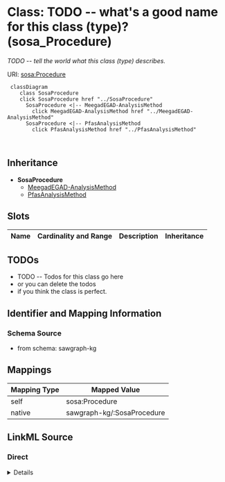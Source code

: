 

# Class: TODO -- what's a good name for this class (type)? (sosa_Procedure)


_TODO -- tell the world what this class (type) describes._





URI: [sosa:Procedure](http://www.w3.org/ns/sosa/Procedure)






```mermaid
 classDiagram
    class SosaProcedure
    click SosaProcedure href "../SosaProcedure"
      SosaProcedure <|-- MeegadEGAD-AnalysisMethod
        click MeegadEGAD-AnalysisMethod href "../MeegadEGAD-AnalysisMethod"
      SosaProcedure <|-- PfasAnalysisMethod
        click PfasAnalysisMethod href "../PfasAnalysisMethod"
      
      
```





## Inheritance
* **SosaProcedure**
    * [MeegadEGAD-AnalysisMethod](../classes/MeegadEGAD-AnalysisMethod.md)
    * [PfasAnalysisMethod](../classes/PfasAnalysisMethod.md)



## Slots

| Name | Cardinality and Range | Description | Inheritance |
| ---  | --- | --- | --- |









## TODOs

* TODO -- Todos for this class go here
* or you can delete the todos
* if you think the class is perfect.

## Identifier and Mapping Information







### Schema Source


* from schema: sawgraph-kg




## Mappings

| Mapping Type | Mapped Value |
| ---  | ---  |
| self | sosa:Procedure |
| native | sawgraph-kg/:SosaProcedure |







## LinkML Source

<!-- TODO: investigate https://stackoverflow.com/questions/37606292/how-to-create-tabbed-code-blocks-in-mkdocs-or-sphinx -->

### Direct

<details>
```yaml
name: sosa_Procedure
description: TODO -- tell the world what this class (type) describes.
title: TODO -- what's a good name for this class (type)?
todos:
- TODO -- Todos for this class go here
- or you can delete the todos
- if you think the class is perfect.
notes:
- Class with 1249 occurences.
from_schema: sawgraph-kg
class_uri: sosa:Procedure

```
</details>

### Induced

<details>
```yaml
name: sosa_Procedure
description: TODO -- tell the world what this class (type) describes.
title: TODO -- what's a good name for this class (type)?
todos:
- TODO -- Todos for this class go here
- or you can delete the todos
- if you think the class is perfect.
notes:
- Class with 1249 occurences.
from_schema: sawgraph-kg
class_uri: sosa:Procedure

```
</details>